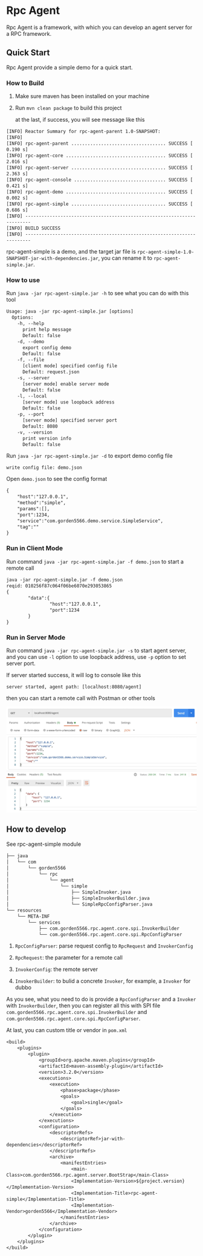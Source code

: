 # Rpc Agent

Rpc Agent is a framework, with which you can develop an agent server for a RPC framework.

## Quick Start

Rpc Agent provide a simple demo for a quick start. 

### How to Build

1. Make sure maven has been installed on your machine

2. Run `mvn clean package` to build this project

    at the last, if success, you will see message like this

```
[INFO] Reactor Summary for rpc-agent-parent 1.0-SNAPSHOT:
[INFO]
[INFO] rpc-agent-parent ................................... SUCCESS [  0.190 s]
[INFO] rpc-agent-core ..................................... SUCCESS [  2.016 s]
[INFO] rpc-agent-server ................................... SUCCESS [  2.363 s]
[INFO] rpc-agent-console .................................. SUCCESS [  0.421 s]
[INFO] rpc-agent-demo ..................................... SUCCESS [  0.002 s]
[INFO] rpc-agent-simple ................................... SUCCESS [  0.686 s]
[INFO] ------------------------------------------------------------------------
[INFO] BUILD SUCCESS
[INFO] ------------------------------------------------------------------------
```

rpc-agent-simple is a demo, and the target jar file is `rpc-agent-simple-1.0-SNAPSHOT-jar-with-dependencies.jar`, you can rename it to `rpc-agent-simple.jar`.

### How to use

Run `java -jar rpc-agent-simple.jar -h` to see what you can do with this tool

```
Usage: java -jar rpc-agent-simple.jar [options]
  Options:
    -h, --help
      print help message
      Default: false
    -d, --demo
      export config demo
      Default: false
    -f, --file
      [client mode] specified config file
      Default: request.json
    -s, --server
      [server mode] enable server mode
      Default: false
    -l, --local
      [server mode] use loopback address
      Default: false
    -p, --port
      [server mode] specified server port
      Default: 8080
    -v, --version
      print version info
      Default: false
```

Run `java -jar rpc-agent-simple.jar -d` to export demo config file

```
write config file: demo.json
```

Open `demo.json` to see the config format 

```
{
	"host":"127.0.0.1",
	"method":"simple",
	"params":[],
	"port":1234,
	"service":"com.gorden5566.demo.service.SimpleService",
	"tag":""
}
```

### Run in Client Mode

Run command `java -jar rpc-agent-simple.jar -f demo.json` to start a remote call 

```
java -jar rpc-agent-simple.jar -f demo.json
reqid: 010256f87c064f06be6070e293053865
{
        "data":{
                "host":"127.0.0.1",
                "port":1234
        }
}
```

### Run in Server Mode

Run command `java -jar rpc-agent-simple.jar -s` to start agent server, and you can use `-l` option to use loopback address, use `-p` option to set server port.

If server started success, it will log to console like this

```
server started, agent path: [localhost:8080/agent]
```

then you can start a remote call with Postman or other tools

![server](./image/server.jpg)

## How to develop

See rpc-agent-simple module 

```
├── java
│   └── com
│       └── gorden5566
│           └── rpc
│               └── agent
│                   └── simple
│                       ├── SimpleInvoker.java
│                       ├── SimpleInvokerBuilder.java
│                       └── SimpleRpcConfigParser.java
└── resources
    └── META-INF
        └── services
            ├── com.gorden5566.rpc.agent.core.spi.InvokerBuilder
            └── com.gorden5566.rpc.agent.core.spi.RpcConfigParser
```

1. `RpcConfigParser`: parse request config to `RpcRequest` and `InvokerConfig`

2. `RpcRequest`: the parameter for a remote call

3. `InvokerConfig`: the remote server

4. `InvokerBuilder`: to bulid a concrete `Invoker`, for example, a `Invoker` for dubbo

As you see, what you need to do is provide a `RpcConfigParser` and a `Invoker` with `InvokerBuilder`, then you can register all this with SPI file `com.gorden5566.rpc.agent.core.spi.InvokerBuilder` and `com.gorden5566.rpc.agent.core.spi.RpcConfigParser`.

At last, you can custom title or vendor in `pom.xml`

```
<build>
    <plugins>
        <plugin>
            <groupId>org.apache.maven.plugins</groupId>
            <artifactId>maven-assembly-plugin</artifactId>
            <version>3.2.0</version>
            <executions>
                <execution>
                    <phase>package</phase>
                    <goals>
                        <goal>single</goal>
                    </goals>
                </execution>
            </executions>
            <configuration>
                <descriptorRefs>
                    <descriptorRef>jar-with-dependencies</descriptorRef>
                </descriptorRefs>
                <archive>
                    <manifestEntries>
                        <main-Class>com.gorden5566.rpc.agent.server.BootStrap</main-Class>
                        <Implementation-Version>${project.version}</Implementation-Version>
                        <Implementation-Title>rpc-agent-simple</Implementation-Title>
                        <Implementation-Vendor>gorden5566</Implementation-Vendor>
                    </manifestEntries>
                </archive>
            </configuration>
        </plugin>
    </plugins>
</build>
```
